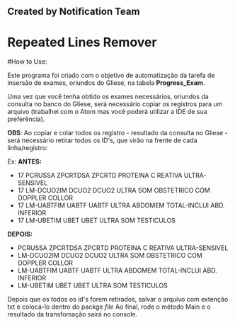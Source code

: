 ## Created by Notification Team ##

# Repeated Lines Remover  #

#How to Use:

Este programa foi criado com o objetivo de automatização da tarefa de insersão de exames, oriundos do Gliese, na tabela 
<b>Progress_Exam</b>.

Uma vez que você tenha obtido os exames necessários, oriundos da consulta no banco do Gliese, será necessário copiar os 
registros para um arquivo (trabalhei com o Atom mas você poderá utilizar a IDE de sua preferência).

<b>OBS</b>: Ao copiar e colar todos os registro - resultado da consulta no Gliese - será necessário retirar todos os ID's,
que virão na frente de cada linha/registro:


Ex: 
<b>ANTES:</b>
- 17	PCRUSSA	ZPCRTDSA	ZPCRTD	PROTEINA C REATIVA ULTRA-SENSIVEL
- 17	LM-DCUO2IM	DCUO2	DCUO2	ULTRA SOM OBSTETRICO COM DOPPLER COLLOR
- 17	LM-UABTFIM	UABTF	UABTF	ULTRA ABDOMEM TOTAL-INCLUI ABD. INFERIOR
- 17	LM-UBETIM	UBET	UBET	ULTRA SOM TESTICULOS

<b>DEPOIS:</b>
- PCRUSSA	ZPCRTDSA	ZPCRTD	PROTEINA C REATIVA ULTRA-SENSIVEL
- LM-DCUO2IM	DCUO2	DCUO2	ULTRA SOM OBSTETRICO COM DOPPLER COLLOR
- LM-UABTFIM	UABTF	UABTF	ULTRA ABDOMEM TOTAL-INCLUI ABD. INFERIOR
- LM-UBETIM	UBET	UBET	ULTRA SOM TESTICULOS


Depois que os todos os id's forem retirados, salvar o arquivo com extenção txt e colocá-lo dentro do packge <i>file</i>
Ao final, rode o método Main e o resultado da transfomação sairá no console.